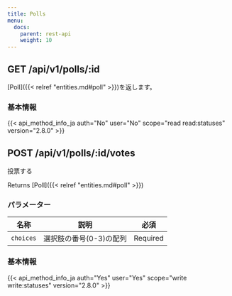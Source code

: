 ```yaml
---
title: Polls
menu:
  docs:
    parent: rest-api
    weight: 10
---
```


## GET /api/v1/polls/:id

[Poll]({{< relref "entities.md#poll" >}})を返します。

### 基本情報

{{< api_method_info_ja auth="No" user="No" scope="read read:statuses" version="2.8.0" >}}

## POST /api/v1/polls/:id/votes

投票する

Returns [Poll]({{< relref "entities.md#poll" >}})

### パラメーター

|名称|説明|必須|
|----|-----------|:------:|
| `choices` | 選択肢の番号(0-3)の配列 | Required |

### 基本情報

{{< api_method_info_ja auth="Yes" user="Yes" scope="write write:statuses" version="2.8.0" >}}